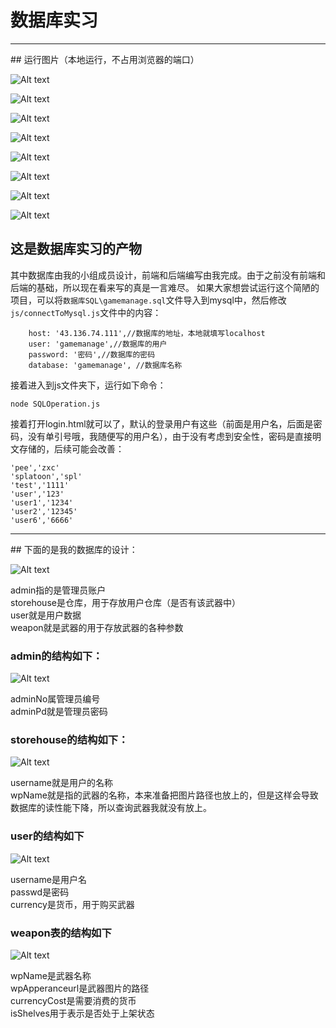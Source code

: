 # 数据库实习
<hr>
## 运行图片（本地运行，不占用浏览器的端口）

![Alt text](md_images/image-5.png)

![Alt text](md_images/image-6.png)

![Alt text](md_images/image-7.png)

![Alt text](md_images/image-8.png)

![Alt text](md_images/image-9.png)

![Alt text](md_images/image-10.png)

![Alt text](md_images/image-11.png)

![Alt text](md_images/image-12.png)

## 这是数据库实习的产物
其中数据库由我的小组成员设计，前端和后端编写由我完成。由于之前没有前端和后端的基础，所以现在看来写的真是一言难尽。
如果大家想尝试运行这个简陋的项目，可以将```数据库SQL\gamemanage.sql```文件导入到mysql中，然后修改```js/connectToMysql.js```文件中的内容：
```
    host: '43.136.74.111',//数据库的地址，本地就填写localhost
    user: 'gamemanage',//数据库的用户
    password: '密码',//数据库的密码
    database: 'gamemanage', //数据库名称
```
接着进入到js文件夹下，运行如下命令：
```
node SQLOperation.js 
```
接着打开login.html就可以了，默认的登录用户有这些（前面是用户名，后面是密码，没有单引号哦，我随便写的用户名），由于没有考虑到安全性，密码是直接明文存储的，后续可能会改善：
```
'pee','zxc'
'splatoon','spl'
'test','1111'
'user','123'
'user1','1234'
'user2','12345'
'user6','6666'
```
<hr>
## 下面的是我的数据库的设计：

![Alt text](md_images/image.png)

admin指的是管理员账户<br>
storehouse是仓库，用于存放用户仓库（是否有该武器中）<br>
user就是用户数据<br>
weapon就是武器的用于存放武器的各种参数<br>
### admin的结构如下：

![Alt text](md_images/image-1.png)

adminNo属管理员编号<br>
adminPd就是管理员密码<br>
### storehouse的结构如下：

![Alt text](md_images/image-2.png)

username就是用户的名称<br>
wpName就是指的武器的名称，本来准备把图片路径也放上的，但是这样会导致数据库的读性能下降，所以查询武器我就没有放上。<br>

### user的结构如下

![Alt text](md_images/image-3.png)

username是用户名<br>
passwd是密码<br>
currency是货币，用于购买武器<br>
### weapon表的结构如下

![Alt text](md_images/image-4.png)

wpName是武器名称<br>
wpApperanceurl是武器图片的路径<br>
currencyCost是需要消费的货币<br>
isShelves用于表示是否处于上架状态<br>